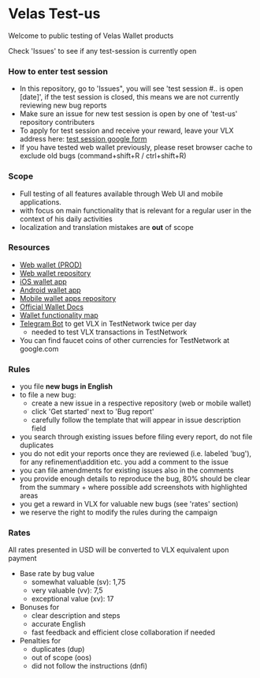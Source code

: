 # Velas Test-us
Welcome to public testing of Velas Wallet products

Check 'Issues' to see if any test-session is currently open

### How to enter test session
- In this repository, go to 'Issues", you will see 'test session #.. is open [date]', if the test session is closed, this means we are not currently reviewing new bug reports
- Make sure an issue for new test session is open by one of 'test-us' repository contributers
- To apply for test session and receive your reward, leave your VLX address here: [test session google form](https://forms.gle/Ko1Zme7PubfYNYve7)
- If you have tested web wallet previously, please reset browser cache to exclude old bugs (command+shift+R / ctrl+shift+R)

### Scope

- Full testing of all features available through Web UI and mobile applications. 
- with focus on main functionality that is relevant for a regular user in the context of his daily activities
- localization and translation mistakes are **out** of scope

### Resources

- [Web wallet (PROD)](https://wallet.velas.com/) 
- [Web wallet repository](https://github.com/velas/JsWallet)
- [iOS wallet app](https://apps.apple.com/us/app/velas-mobile-wallet/id1541032748)
- [Android wallet app](https://play.google.com/store/apps/details?id=com.velas.mobile_wallet&hl=en&gl=US)
- [Mobile wallet apps repository](https://github.com/velas/mobile-wallet)
- [Official Wallet Docs](https://support.velas.com/hc/en-150/sections/360004308360-Questions-and-answers)
- [Wallet functionality map](https://miro.com/app/board/o9J_kgErsAQ=/)
- [Telegram Bot](https://t.me/velas_faucet_bot) to get VLX in TestNetwork twice per day
  - needed to test VLX transactions in TestNetwork
- You can find faucet coins of other currencies for TestNetwork at google.com

### Rules

- you file **new bugs in English**
- to file a new bug:
  - create a new issue in a respective repository (web or mobile wallet)
  - click 'Get started' next to 'Bug report'
  - carefully follow the template that will appear in issue description field
- you search through existing issues before filing every report, do not file duplicates
- you do not edit your reports once they are reviewed (i.e. labeled 'bug'), for any refinement\addition etc. you add a comment to the issue
- you can file amendments for existing issues also in the comments
- you provide enough details to reproduce the bug, 80% should be clear from the summary + where possible add screenshots with highlighted areas 
- you get a reward in VLX for valuable new bugs (see 'rates' section)
- we reserve the right to modify the rules during the campaign

### Rates
All rates presented in USD will be converted to VLX equivalent upon payment

- Base rate by bug value
  - somewhat valuable (sv): 1,75
  - very valuable (vv): 7,5
  - exceptional value (xv): 17
- Bonuses for
  - clear description and steps
  - accurate English
  - fast feedback and efficient close collaboration if needed
- Penalties for
  - duplicates (dup)
  - out of scope (oos)
  - did not follow the instructions (dnfi)
